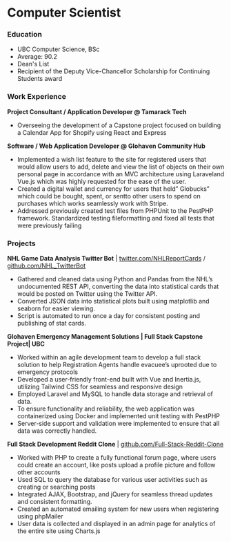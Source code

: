 # Computer Scientist

### Education 
- UBC Computer Science, BSc
- Average: 90.2
- Dean's List
- Recipient of the Deputy Vice-Chancellor Scholarship for Continuing Students award

### Work Experience
**Project Consultant / Application Developer @ Tamarack Tech**
- Overseeing the development of a Capstone project focused on building a Calendar App for Shopify using React and Express

**Software / Web Application Developer @ Glohaven Community Hub**
- Implemented a wish list feature to the site for registered users that would allow users to add, delete and view the list of objects on their own personal page in accordance with an MVC architecture using Laraveland Vue.js which was highly requested for the ease of the user.
- Created a digital wallet and currency for users that held” Globucks” which could be bought, spent, or sentto other users to spend on purchases which works seamlessly work with Stripe.
- Addressed previously created test files from PHPUnit to the PestPHP framework. Standardized testing fileformatting and fixed all tests that were previously failing

### Projects 
**NHL Game Data Analysis Twitter Bot** | [twitter.com/NHLReportCards](https://twitter.com/NHLReportCards) / [github.com/NHL_TwitterBot](https://github.com/TWright-28/NHL_TwitterBot)
- Gathered and cleaned data using Python and Pandas from the NHL’s undocumented REST API, converting the data into statistical cards that would be posted on Twitter using the Twitter API.
- Converted JSON data into statistical plots built using matplotlib and seaborn for easier viewing.
- Script is automated to run once a day for consistent posting and publishing of stat cards.

**Glohaven Emergency Management Solutions | Full Stack Capstone Project| UBC**
- Worked within an agile development team to develop a full stack solution to help Registration Agents handle evacuee’s uprooted due to emergency protocols
- Developed a user-friendly front-end built with Vue and Inertia.js, utilizing Tailwind CSS for seamless and responsive design
- Employed Laravel and MySQL to handle data storage and retrieval of data.
- To ensure functionality and reliability, the web application was containerized using Docker and implemented unit testing with PestPHP
- Server-side support and validation were implemented to ensure that all data was correctly handled.

**Full Stack Development Reddit Clone** | [github.com/Full-Stack-Reddit-Clone](https://github.com/TWright-28/Full-Stack-Reddit-Clone)
- Worked with PHP to create a fully functional forum page, where users could create an account, like posts upload a profile picture and follow other accounts
- Used SQL to query the database for various user activities such as creating or searching posts
- Integrated AJAX, Bootstrap, and jQuery for seamless thread updates and consistent formatting.
- Created an automated emailing system for new users when registering using phpMailer
- User data is collected and displayed in an admin page for analytics of the entire site using Charts.js
